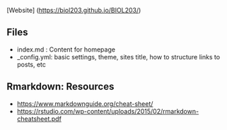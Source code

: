 [Website] (https://biol203.github.io/BIOL203/)


## Files
* index.md : Content for homepage
* \_config.yml: basic settings, theme, sites title, how to structure links to posts, etc


## Rmarkdown: Resources
 * https://www.markdownguide.org/cheat-sheet/
 * https://rstudio.com/wp-content/uploads/2015/02/rmarkdown-cheatsheet.pdf

